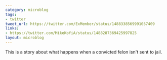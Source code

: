 ```yaml
---
category: microblog
tags:
- twitter
tweet_url: https://twitter.com/ExMember/status/1488338569991057409
links:
- https://twitter.com/MikeKofiA/status/1488287369425997825
layout: microblog
---
```

This is a story about what happens when a convicted felon isn't sent to jail.
